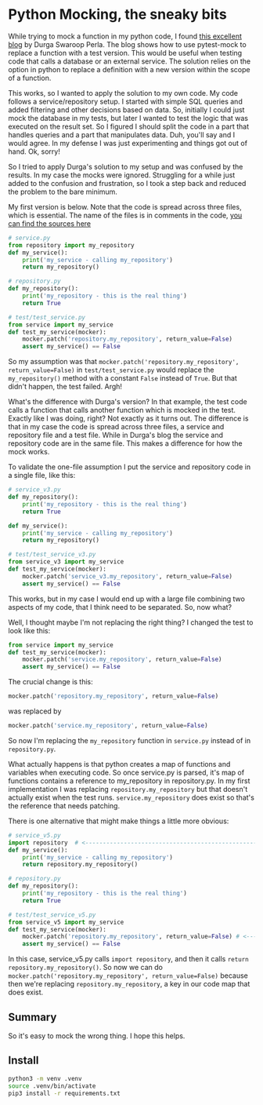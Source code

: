 # Python Mocking, the sneaky bits 

While trying to mock a function in my python code, I found [this excellent blog](https://www.freblogg.com/pytest-functions-mocking-1) by Durga Swaroop Perla.
The blog shows how to use pytest-mock to replace a function with a test version. This would be useful when testing
code that calls a database or an external service. The solution relies on the option in python to replace a definition 
with a new version within the scope of a function. 

This works, so I wanted to apply the solution to my own code. My code follows a service/repository setup. I started
with simple SQL queries and added filtering and other decisions based on data. So, initially I could just mock the 
database in my tests, but later I wanted to test the logic that was executed on the result set. So I figured I 
should split the code in a part that handles queries and a part that manipulates data. Duh, you'll say and I would 
agree. In my defense I was just experimenting and things got out of hand. Ok, sorry!

So I tried to apply Durga's solution to my setup and was confused by the results. In my case the mocks were ignored. Struggling for a while just added to the confusion and frustration, so I took a step back and reduced the problem to the bare minimum. 

My first version is below. Note that the code is spread across three files, which is essential. The name of the files is in comments in the code, [you can find the sources here](https://github.com/jvermeir/python-mock-blog/) 

```python
# service.py
from repository import my_repository
def my_service():
    print('my_service - calling my_repository')
    return my_repository()

# repository.py
def my_repository():
    print('my_repository - this is the real thing')
    return True

# test/test_service.py
from service import my_service
def test_my_service(mocker):
    mocker.patch('repository.my_repository', return_value=False)
    assert my_service() == False
```

So my assumption was that `mocker.patch('repository.my_repository', return_value=False)` in `test/test_service.py` would replace the `my_repository()` method with a constant `False` instead of `True`. But that didn't happen, the test failed. Argh! 

What's the difference with Durga's version? In that example, the test code calls a function that calls another function which is mocked in the test. Exactly like I was doing, right? Not exactly as it turns out. The difference is that in my case the code is spread across three files, a service and repository file and a test file. While in Durga's blog the service and repository code are in the same file. This makes a difference for how the mock works. 

To validate the one-file assumption I put the service and repository code in a single file, like this:

```python
# service_v3.py
def my_repository():
    print('my_repository - this is the real thing')
    return True

def my_service():
    print('my_service - calling my_repository')
    return my_repository()

# test/test_service_v3.py
from service_v3 import my_service
def test_my_service(mocker):
    mocker.patch('service_v3.my_repository', return_value=False)
    assert my_service() == False
```

This works, but in my case I would end up with a large file combining two aspects of my code, that I think need to be separated. So, now what?

Well, I thought maybe I'm not replacing the right thing? I changed the test to look like this:

```python
from service import my_service
def test_my_service(mocker):
    mocker.patch('service.my_repository', return_value=False)
    assert my_service() == False
```

The crucial change is this:

```python
mocker.patch('repository.my_repository', return_value=False)
```

was replaced by

```python
mocker.patch('service.my_repository', return_value=False)
```

So now I'm replacing the `my_repository` function in `service.py` instead of in `repository.py`. 

What actually happens is that python creates a map of functions and variables when executing code. So once service.py is parsed, it's map of functions contains a reference to my_repository in repository.py. In my first implementation I was replacing `repository.my_repository` but that doesn't actually exist when the test runs. `service.my_repository` does exist so that's the reference that needs patching. 

There is one alternative that might make things a little  more obvious:

```python
# service_v5.py
import repository  # <--------------------------------------------------------------- this is the magic incantation
def my_service():
    print('my_service - calling my_repository')
    return repository.my_repository()

# repository.py
def my_repository():
    print('my_repository - this is the real thing')
    return True

# test/test_service_v5.py
from service_v5 import my_service
def test_my_service(mocker):
    mocker.patch('repository.my_repository', return_value=False) # <------------------ so we can do this
    assert my_service() == False
```

In this case, service_v5.py calls `import repository`, and then it calls `return repository.my_repository()`. So now we can do `mocker.patch('repository.my_repository', return_value=False)` because then we're replacing `repository.my_repository`, a key in our code map that does exist. 

## Summary

So it's easy to mock the wrong thing. I hope this helps. 


## Install

```bash
python3 -m venv .venv
source .venv/bin/activate
pip3 install -r requirements.txt
```

